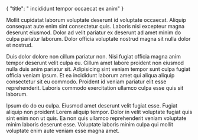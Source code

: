 {
  "title": " incididunt tempor occaecat ex anim"
}

Mollit cupidatat laborum voluptate deserunt id voluptate occaecat. Aliquip consequat aute enim sint consectetur quis. Laboris nisi excepteur magna deserunt eiusmod. Dolor ad velit pariatur ex deserunt ad amet minim do culpa pariatur laborum. Dolor officia voluptate nostrud magna sit nulla dolor et nostrud.

Duis dolor dolore non cillum pariatur non. Nisi fugiat officia magna anim tempor deserunt velit culpa eu. Cillum amet labore proident non eiusmod nulla duis anim pariatur sit. Adipisicing sint veniam tempor sunt culpa fugiat officia veniam ipsum. Et ea incididunt laborum amet qui aliqua aliquip consectetur sit eu commodo. Proident id veniam pariatur elit esse reprehenderit. Laboris commodo exercitation ullamco culpa esse quis sit laborum.

Ipsum do do eu culpa. Eiusmod amet deserunt velit fugiat esse. Fugiat aliquip non proident Lorem aliquip tempor. Dolor in velit voluptate fugiat quis sint enim non ut quis. Ea non quis ullamco reprehenderit veniam voluptate minim laboris deserunt esse. Voluptate laboris minim culpa qui mollit voluptate enim aute veniam esse magna amet.